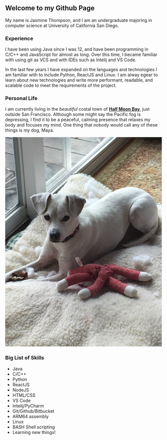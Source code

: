 ## Welcome to my Github Page

My name is Jasmine Thompson, and I am an undergraduate majoring in computer science at University of California San Diego. 

### Experience

I have been using Java since I was 12, and have been programming in C/C++ and JavaScript for almost as long. Over this time, I became familiar with using git as VCS and with IDEs such as Intelij and VS Code. 

In the last few years I have expanded on the languages and technologies I am familiar with to include Python, ReactJS and Linux. I am alway egear to learn about new technologies and write more performant, readable, and scalable code to meet the requirements of the project.

### Personal Life

I am currently living in the *beautiful* costal town of **[Half Moon Bay](https://www.google.com/maps/place/Half+Moon+Bay,+CA/@37.4753073,-122.4309357,13.25z/data=!4m5!3m4!1s0x808f0ba50a19cb0b:0x5efd9cc835e79b54!8m2!3d37.4635519!4d-122.4285862)**, just outside San Francisco. Although some might say the Pacific fog is depressing, I find it to be a peaceful, calming presence that relaxes my body and focuses my mind. One thing that nobody would call any of these things is my dog, Maya.

![Image](/IMG_1559.JPG)

### Big List of Skills

* Java
* C/C++
* Python
* ReactJS
* NodeJS
* HTML/CSS
* VS Code
* Intelij/PyCharm
* Git/Github/Bitbucket
* ARM64 assembly
* Linux
* BASH Shell scripting
* Learning new things!
